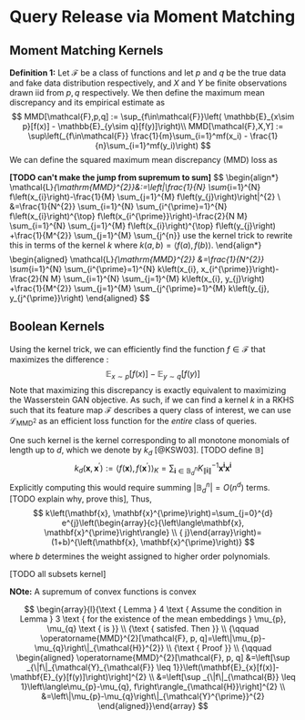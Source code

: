# Query Release via Moment Matching

## Moment Matching Kernels

**Definition 1:** Let $\mathcal{F}$ be a class of functions and let $p$ and $q$ be the true data and fake data distribution respectively, and $X$ and $Y$ be finite observations drawn iid from $p,q$ respectively. We then define the maximum mean discrepancy and its empirical estimate as 
$$
MMD[\mathcal{F},p,q] := \sup_{f\in\mathcal{F}}\left( \mathbb{E}_{x\sim p}[f(x)] - \mathbb{E}_{y\sim q}[f(y)]\right)\\
MMD[\mathcal{F},X,Y] := \sup\left(_{f\in\mathcal{F}} \frac{1}{m}\sum_{i=1}^mf(x_i) -  \frac{1}{n}\sum_{i=1}^mf(y_i)\right)
$$
  We can define the squared maximum mean discrepancy (MMD) loss as

**[TODO can't make the jump from supremum to sum]**
$$
\begin{align*}
\mathcal{L}_{\mathrm{MMD}^{2}}&:=\left\|\frac{1}{N} \sum_{i=1}^{N} f\left(x_{i}\right)-\frac{1}{M} \sum_{j=1}^{M} f\left(y_{j}\right)\right\|^{2} \\
&=\frac{1}{N^{2}} \sum_{i=1}^{N} \sum_{i^{\prime}=1}^{N} f\left(x_{i}\right)^{\top} f\left(x_{i^{\prime}}\right)-\frac{2}{N M} \sum_{i=1}^{N} \sum_{j=1}^{M} f\left(x_{i}\right)^{\top} f\left(y_{j}\right) +\frac{1}{M^{2}} \sum_{j=1}^{M} \sum_{j^{n}} use the kernel trick to rewrite this in terms of the kernel $k$ where $k(a,b) = \langle f(a), f(b) \rangle$.
\end{align*}
$$
$$
\begin{aligned} \mathcal{L}_{\mathrm{MMD}^{2}} &=\frac{1}{N^{2}} \sum_{i=1}^{N} \sum_{i^{\prime}=1}^{N} k\left(x_{i}, x_{i^{\prime}}\right)-\frac{2}{N M} \sum_{i=1}^{N} \sum_{j=1}^{M} k\left(x_{i}, y_{j}\right) +\frac{1}{M^{2}} \sum_{j=1}^{M} \sum_{j^{\prime}=1}^{M} k\left(y_{j}, y_{j^{\prime}}\right) \end{aligned}
$$

## Boolean Kernels

Using the kernel trick, we can efficiently find the function $f \in \mathcal{F}$ that maximizes the difference :
$$
\mathbb{E}_{x\sim p}[f(x)] - \mathbb{E}_{y\sim q}[f(y)]
$$
Note that maximizing this discrepancy is exactly equivalent to maximizing the Wasserstein GAN objective.  As such, if we can find a kernel $k$ in a RKHS such that its feature map $\mathcal{F}$ describes a query class of interest, we can use $\mathcal{L}_{\mathrm{MMD}^{2}}$ as an efficient loss function for the *entire* class of queries. 

One such kernel is the kernel corresponding to all monotone monomials of length up to $d$, which we denote by $k_d$ [@KSW03]. [TODO define $\mathbb{B}$]
$$
k_d\left(\mathbf{x}, \mathbf{x}^{\prime}\right):=\left\langle f(\mathbf{x}), f\left(\mathbf{x}^{\prime}\right)\right\rangle_{K}=\sum_{\mathbf{i} \in \mathbb{B}^{n}_d} K_{\|\mathbf{i}\|}^{-1} \mathbf{x}^{\mathbf{i}} \mathbf{x}^{\mathbf{i}}
$$
Explicitly computing this would require summing $|\mathbb{B}_d^n| = O(n^d)$ terms. [TODO explain why, prove this], Thus,
$$
k\left(\mathbf{x}, \mathbf{x}^{\prime}\right)=\sum_{j=0}^{d} e^{j}\left(\begin{array}{c}{\left\langle\mathbf{x}, \mathbf{x}^{\prime}\right\rangle} \\ { j}\end{array}\right)=(1+b)^{\left(\mathbf{x}, \mathbf{x}^{\prime}\right)}
$$
where $b$ determines the weight assigned to higher order polynomials. 

[TODO all subsets kernel]

**NOte:** A supremum of convex functions is convex


$$
\begin{array}{l}{\text { Lemma } 4 \text { Assume the condition in Lemma } 3 \text { for the existence of the mean embeddings } \mu_{p}, \mu_{q} \text { is }} \\ {\text { satisfed. Then }} \\ {\qquad \operatorname{MMD}^{2}[\mathcal{F}, p, q]=\left\|\mu_{p}-\mu_{q}\right\|_{\mathcal{H}}^{2}} \\ {\text { Proof }} \\ {\qquad \begin{aligned} \operatorname{MMD}^{2}[\mathcal{F}, p, q] &=\left[\sup _{\|f\|_{\mathcal{Y}_{\mathcal{F}} \leq 1}}\left(\mathbf{E}_{x}[f(x)]-\mathbf{E}_{y}[f(y)]\right)\right]^{2} \\ &=\left[\sup _{\|f\|_{\mathcal{B}} \leq 1}\left\langle\mu_{p}-\mu_{q}, f\right\rangle_{\mathcal{H}}\right]^{2} \\ &=\left\|\mu_{p}-\mu_{q}\right\|_{\mathcal{Y}^{\prime}}^{2} \end{aligned}}\end{array}
$$
